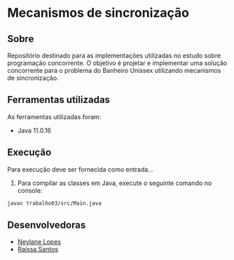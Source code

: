 # Mecanismos de sincronização

## Sobre
Repositório destinado para as implementações utilizadas no estudo sobre programação concorrente. O objetivo é projetar e implementar uma solução concorrente para o problema do Banheiro Unissex utilizando mecanismos de sincronização.

## Ferramentas utilizadas

As ferramentas utilizadas foram: 

- Java 11.0.16

## Execução

Para execução deve ser fornecida como entrada...

1. Para compilar as classes em Java, execute o seguinte comando no console:

```bash
javac trabalho03/src/Main.java
```

## Desenvolvedoras
- [Neylane Lopes](https://github.com/neylanepl) 
- [Raíssa Santos](https://github.com/raixasantos)